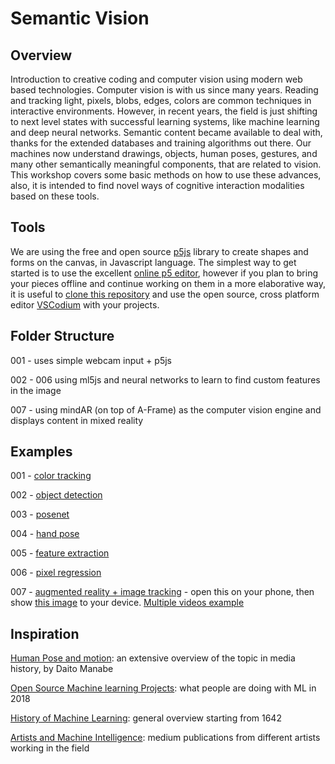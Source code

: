 # Semantic Vision
## Overview
Introduction to creative coding and computer vision using modern web based technologies. Computer vision is with us since many years. Reading and tracking light, pixels, blobs, edges, colors are common techniques in interactive environments. However, in recent years, the field is just shifting to next level states with successful learning systems, like machine learning and deep neural networks. Semantic content became available to deal with, thanks for the extended databases and training algorithms out there. Our machines now understand drawings, objects, human poses, gestures, and many other semantically meaningful components, that are related to vision. This workshop covers some basic methods on how to use these advances, also, it is intended to find novel ways of cognitive interaction modalities based on these tools. 

## Tools

We are using the free and open source [p5js](https://p5js.org/) library to create shapes and forms on the canvas, in Javascript language. The simplest way to get started is to use the excellent [online p5 editor](https://editor.p5js.org/), however if you plan to bring your pieces offline and continue working on them in a more elaborative way, it is useful to [clone this repository](https://docs.github.com/en/repositories/creating-and-managing-repositories/cloning-a-repository) and use the open source, cross platform editor [VSCodium](https://vscodium.com/) with your projects. 


## Folder Structure
001 - uses simple webcam input + p5js

002 - 006 using ml5js and neural networks to learn to find custom features in the image

007 - using mindAR (on top of A-Frame) as the computer vision engine and displays content in mixed reality

## Examples

001 - [color tracking](https://stc.github.io/semantic-vision/001_color_tracking/)

002 - [object detection](https://stc.github.io/semantic-vision/002_object_detection/)

003 - [posenet](https://stc.github.io/semantic-vision/003_posenet/)

004 - [hand pose](https://stc.github.io/semantic-vision/004_handpose/)

005 - [feature extraction](https://stc.github.io/semantic-vision/005_feature_extraction/)

006 - [pixel regression](https://stc.github.io/semantic-vision/006_pixel_regression/)

007 - [augmented reality + image tracking](https://stc.github.io/semantic-vision/007_augmented_reality_image_tracking/custom-image.html) - open this on your phone, then show [this image](https://stc.github.io/semantic-vision/007_augmented_reality_image_tracking/assets/marker.jpg) to your device. [Multiple videos example](https://stc.github.io/semantic-vision/007_augmented_reality_image_tracking/video-many.html)


## Inspiration
[Human Pose and motion](https://github.com/daitomanabe/Human-Pose-and-Motion): an extensive overview of the topic in media history, by Daito Manabe

[Open Source Machine learning Projects](https://medium.mybridge.co/30-amazing-machine-learning-projects-for-the-past-year-v-2018-b853b8621ac7): what people are doing with ML in 2018

[History of Machine Learning](https://medium.com/bloombench/history-of-machine-learning-7c9dc67857a5): general overview starting from 1642

[Artists and Machine Intelligence](https://medium.com/artists-and-machine-intelligence): medium publications from different artists working in the field

